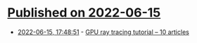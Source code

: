 # [Published on 2022-06-15](index.md)

* [2022-06-15, 17:48:51](https://news.ycombinator.com/item?id=31756589) - [GPU ray tracing tutorial – 10 articles](https://jacco.ompf2.com/2022/06/15/how-to-build-a-bvh-part-9b-massive/)
